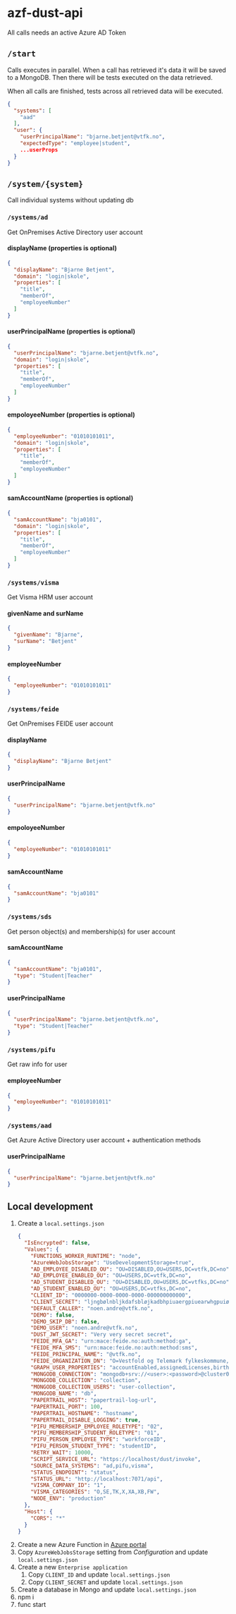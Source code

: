 # azf-dust-api

All calls needs an active Azure AD Token

## `/start`

Calls executes in parallel. When a call has retrieved it's data it will be saved to a MongoDB. Then there will be tests executed on the data retrieved.

When all calls are finished, tests across all retrieved data will be executed.

```json
{
  "systems": [
    "aad"
  ],
  "user": {
    "userPrincipalName": "bjarne.betjent@vtfk.no",
    "expectedType": "employee|student",
    ...userProps
  }
}
```

## `/system/{system}`

Call individual systems without updating db

### `/systems/ad`

Get OnPremises Active Directory user account

#### displayName (properties is optional)
```json
{
  "displayName": "Bjarne Betjent",
  "domain": "login|skole",
  "properties": [
    "title",
    "memberOf",
    "employeeNumber"
  ]
}
```

#### userPrincipalName (properties is optional)
```json
{
  "userPrincipalName": "bjarne.betjent@vtfk.no",
  "domain": "login|skole",
  "properties": [
    "title",
    "memberOf",
    "employeeNumber"
  ]
}
```

#### empoloyeeNumber (properties is optional)
```json
{
  "employeeNumber": "01010101011",
  "domain": "login|skole",
  "properties": [
    "title",
    "memberOf",
    "employeeNumber"
  ]
}
```

#### samAccountName (properties is optional)
```json
{
  "samAccountName": "bja0101",
  "domain": "login|skole",
  "properties": [
    "title",
    "memberOf",
    "employeeNumber"
  ]
}
```

### `/systems/visma`

Get Visma HRM user account

#### givenName and surName
```json
{
  "givenName": "Bjarne",
  "surName": "Betjent"
}
```

#### employeeNumber
```json
{
  "employeeNumber": "01010101011"
}
```

### `/systems/feide`

Get OnPremises FEIDE user account

#### displayName
```json
{
  "displayName": "Bjarne Betjent"
}
```

#### userPrincipalName
```json
{
  "userPrincipalName": "bjarne.betjent@vtfk.no"
}
```

#### empoloyeeNumber
```json
{
  "employeeNumber": "01010101011"
}
```

#### samAccountName
```json
{
  "samAccountName": "bja0101"
}
```

### `/systems/sds`

Get person object(s) and membership(s) for user account

#### samAccountName
```json
{
  "samAccountName": "bja0101",
  "type": "Student|Teacher"
}
```

#### userPrincipalName
```json
{
  "userPrincipalName": "bjarne.betjent@vtfk.no",
  "type": "Student|Teacher"
}
```

### `/systems/pifu`

Get raw info for user

#### employeeNumber
```json
{
  "employeeNumber": "01010101011"
}
```

### `/systems/aad`

Get Azure Active Directory user account + authentication methods

#### userPrincipalName
```json
{
  "userPrincipalName": "bjarne.betjent@vtfk.no"
}
```

## Local development

1. Create a `local.settings.json`
    ```json
    {
      "IsEncrypted": false,
      "Values": {
        "FUNCTIONS_WORKER_RUNTIME": "node",
        "AzureWebJobsStorage": "UseDevelopmentStorage=true",
        "AD_EMPLOYEE_DISABLED_OU": "OU=DISABLED,OU=USERS,DC=vtfk,DC=no",
        "AD_EMPLOYEE_ENABLED_OU": "OU=USERS,DC=vtfk,DC=no",
        "AD_STUDENT_DISABLED_OU": "OU=DISABLED,OU=USERS,DC=vtfks,DC=no",
        "AD_STUDENT_ENABLED_OU": "OU=USERS,DC=vtfks,DC=no",
        "CLIENT_ID": "0000000-0000-0000-0000-000000000000",
        "CLIENT_SECRET": "ljngbølnbljkdafsbløjkadbhpiuaergpiuearwhgpuiøo",
        "DEFAULT_CALLER": "noen.andre@vtfk.no",
        "DEMO": false,
        "DEMO_SKIP_DB": false,
        "DEMO_USER": "noen.andre@vtfk.no",
        "DUST_JWT_SECRET": "Very very secret secret",
        "FEIDE_MFA_GA": "urn:mace:feide.no:auth:method:ga",
        "FEIDE_MFA_SMS": "urn:mace:feide.no:auth:method:sms",
        "FEIDE_PRINCIPAL_NAME": "@vtfk.no",
        "FEIDE_ORGANIZATION_DN": "O=Vestfold og Telemark fylkeskommune,DC=vtfk,DC=no",
        "GRAPH_USER_PROPERTIES": "accountEnabled,assignedLicenses,birthday,businessPhones,companyName,createdDateTime,deletedDateTime,department,displayName,givenName,jobTitle,lastPasswordChangeDateTime,mail,mobilePhone,onPremisesDistinguishedName,onPremisesExtensionAttributes,onPremisesLastSyncDateTime,onPremisesProvisioningErrors,onPremisesSamAccountName,onPremisesSyncEnabled,proxyAddresses,signInSessionsValidFromDateTime,surname,userPrincipalName",
        "MONGODB_CONNECTION": "mongodb+srv://<user>:<password>@cluster0.jlu5j.azure.mongodb.net?retryWrites=true&w=majority",
        "MONGODB_COLLECTION": "collection",
        "MONGODB_COLLECTION_USERS": "user-collection",
        "MONGODB_NAME": "db",
        "PAPERTRAIL_HOST": "papertrail-log-url",
        "PAPERTRAIL_PORT": 100,
        "PAPERTRAIL_HOSTNAME": "hostname",
        "PAPERTRAIL_DISABLE_LOGGING": true,
        "PIFU_MEMBERSHIP_EMPLOYEE_ROLETYPE": "02",
        "PIFU_MEMBERSHIP_STUDENT_ROLETYPE": "01",
        "PIFU_PERSON_EMPLOYEE_TYPE": "workforceID",
        "PIFU_PERSON_STUDENT_TYPE": "studentID",
        "RETRY_WAIT": 10000,
        "SCRIPT_SERVICE_URL": "https://localhost/dust/invoke",
        "SOURCE_DATA_SYSTEMS": "ad,pifu,visma",
        "STATUS_ENDPOINT": "status",
        "STATUS_URL": "http://localhost:7071/api",
        "VISMA_COMPANY_ID": "1",
        "VISMA_CATEGORIES": "O,SE,TK,X,XA,XB,FW",
        "NODE_ENV": "production"
      },
      "Host": {
        "CORS": "*"
      }
    }
    ```
1. Create a new Azure Function in [Azure portal](https://portal.azure.com)
1. Copy `AzureWebJobsStorage` setting from *Configuration* and update `local.settings.json`
1. Create a new `Enterprise application`
    1. Copy `CLIENT_ID` and update `local.settings.json`
    1. Copy `CLIENT_SECRET` and update `local.settings.json`
1. Create a database in Mongo and update `local.settings.json`
1. npm i
1. func start
